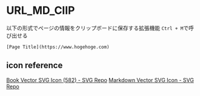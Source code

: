 # URL_MD_ClIP
以下の形式でページの情報をクリップボードに保存する拡張機能
`Ctrl + M`で呼び出せる
```
[Page Title](https://www.hogehoge.com)
```

## icon reference
[Book Vector SVG Icon (582) - SVG Repo](https://www.svgrepo.com/svg/522487/book)
[Markdown Vector SVG Icon - SVG Repo](https://www.svgrepo.com/svg/306375/markdown)